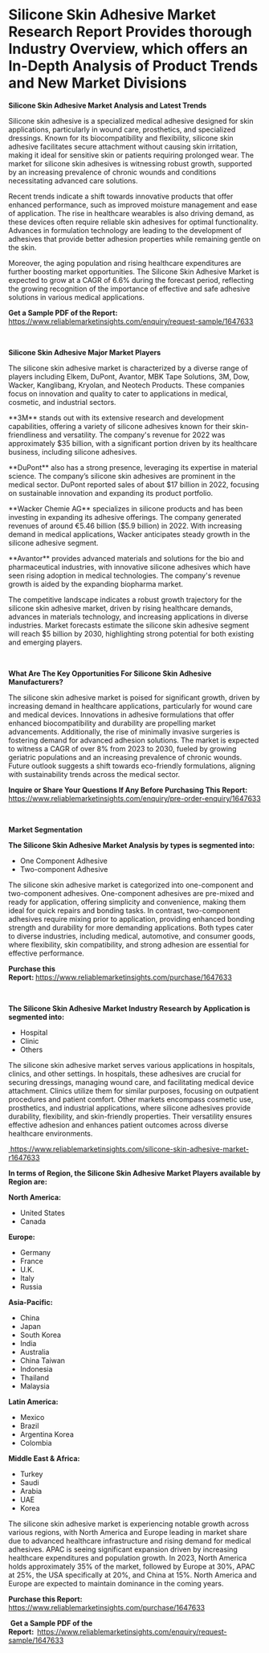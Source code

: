<p><h1>Silicone Skin Adhesive Market Research Report Provides thorough Industry Overview, which offers an In-Depth Analysis of Product Trends and New Market Divisions</h1></p><p><strong>Silicone Skin Adhesive Market Analysis and Latest Trends</strong></p>
<p><p>Silicone skin adhesive is a specialized medical adhesive designed for skin applications, particularly in wound care, prosthetics, and specialized dressings. Known for its biocompatibility and flexibility, silicone skin adhesive facilitates secure attachment without causing skin irritation, making it ideal for sensitive skin or patients requiring prolonged wear. The market for silicone skin adhesives is witnessing robust growth, supported by an increasing prevalence of chronic wounds and conditions necessitating advanced care solutions. </p><p>Recent trends indicate a shift towards innovative products that offer enhanced performance, such as improved moisture management and ease of application. The rise in healthcare wearables is also driving demand, as these devices often require reliable skin adhesives for optimal functionality. Advances in formulation technology are leading to the development of adhesives that provide better adhesion properties while remaining gentle on the skin. </p><p>Moreover, the aging population and rising healthcare expenditures are further boosting market opportunities. The Silicone Skin Adhesive Market is expected to grow at a CAGR of 6.6% during the forecast period, reflecting the growing recognition of the importance of effective and safe adhesive solutions in various medical applications.</p></p>
<p><strong>Get a Sample PDF of the Report:&nbsp;</strong> <a href="https://www.reliablemarketinsights.com/enquiry/request-sample/1647633?utm_campaign=2632&utm_medium=2&utm_source=Github&utm_content=ia&utm_term=13042025&utm_id=silicone-skin-adhesive">https://www.reliablemarketinsights.com/enquiry/request-sample/1647633</a></p>
<p>&nbsp;</p>
<p><strong>Silicone Skin Adhesive Major Market Players</strong></p>
<p><p>The silicone skin adhesive market is characterized by a diverse range of players including Elkem, DuPont, Avantor, MBK Tape Solutions, 3M, Dow, Wacker, Kanglibang, Kryolan, and Neotech Products. These companies focus on innovation and quality to cater to applications in medical, cosmetic, and industrial sectors.</p><p>**3M** stands out with its extensive research and development capabilities, offering a variety of silicone adhesives known for their skin-friendliness and versatility. The company's revenue for 2022 was approximately $35 billion, with a significant portion driven by its healthcare business, including silicone adhesives.</p><p>**DuPont** also has a strong presence, leveraging its expertise in material science. The company’s silicone skin adhesives are prominent in the medical sector. DuPont reported sales of about $17 billion in 2022, focusing on sustainable innovation and expanding its product portfolio.</p><p>**Wacker Chemie AG** specializes in silicone products and has been investing in expanding its adhesive offerings. The company generated revenues of around €5.46 billion ($5.9 billion) in 2022. With increasing demand in medical applications, Wacker anticipates steady growth in the silicone adhesive segment.</p><p>**Avantor** provides advanced materials and solutions for the bio and pharmaceutical industries, with innovative silicone adhesives which have seen rising adoption in medical technologies. The company's revenue growth is aided by the expanding biopharma market.</p><p>The competitive landscape indicates a robust growth trajectory for the silicone skin adhesive market, driven by rising healthcare demands, advances in materials technology, and increasing applications in diverse industries. Market forecasts estimate the silicone skin adhesive segment will reach $5 billion by 2030, highlighting strong potential for both existing and emerging players.</p></p>
<p>&nbsp;</p>
<p><strong>What Are The Key Opportunities For Silicone Skin Adhesive Manufacturers?</strong></p>
<p><p>The silicone skin adhesive market is poised for significant growth, driven by increasing demand in healthcare applications, particularly for wound care and medical devices. Innovations in adhesive formulations that offer enhanced biocompatibility and durability are propelling market advancements. Additionally, the rise of minimally invasive surgeries is fostering demand for advanced adhesion solutions. The market is expected to witness a CAGR of over 8% from 2023 to 2030, fueled by growing geriatric populations and an increasing prevalence of chronic wounds. Future outlook suggests a shift towards eco-friendly formulations, aligning with sustainability trends across the medical sector.</p></p>
<p><strong>Inquire or Share Your Questions If Any Before Purchasing This Report:</strong> <a href="https://www.reliablemarketinsights.com/enquiry/pre-order-enquiry/1647633?utm_campaign=2632&utm_medium=2&utm_source=Github&utm_content=ia&utm_term=13042025&utm_id=silicone-skin-adhesive">https://www.reliablemarketinsights.com/enquiry/pre-order-enquiry/1647633</a></p>
<p>&nbsp;</p>
<p><strong>Market Segmentation</strong></p>
<p><strong>The Silicone Skin Adhesive Market Analysis by types is segmented into:</strong></p>
<p><ul><li>One Component Adhesive</li><li>Two-component Adhesive</li></ul></p>
<p><p>The silicone skin adhesive market is categorized into one-component and two-component adhesives. One-component adhesives are pre-mixed and ready for application, offering simplicity and convenience, making them ideal for quick repairs and bonding tasks. In contrast, two-component adhesives require mixing prior to application, providing enhanced bonding strength and durability for more demanding applications. Both types cater to diverse industries, including medical, automotive, and consumer goods, where flexibility, skin compatibility, and strong adhesion are essential for effective performance.</p></p>
<p><strong>Purchase this Report:&nbsp;</strong><a href="https://www.reliablemarketinsights.com/purchase/1647633?utm_campaign=2632&utm_medium=2&utm_source=Github&utm_content=ia&utm_term=13042025&utm_id=silicone-skin-adhesive">https://www.reliablemarketinsights.com/purchase/1647633</a></p>
<p>&nbsp;</p>
<p><strong>The Silicone Skin Adhesive Market Industry Research by Application is segmented into:</strong></p>
<p><ul><li>Hospital</li><li>Clinic</li><li>Others</li></ul></p>
<p><p>The silicone skin adhesive market serves various applications in hospitals, clinics, and other settings. In hospitals, these adhesives are crucial for securing dressings, managing wound care, and facilitating medical device attachment. Clinics utilize them for similar purposes, focusing on outpatient procedures and patient comfort. Other markets encompass cosmetic use, prosthetics, and industrial applications, where silicone adhesives provide durability, flexibility, and skin-friendly properties. Their versatility ensures effective adhesion and enhances patient outcomes across diverse healthcare environments.</p></p>
<p><a href="https://www.reliablemarketinsights.com/silicone-skin-adhesive-market-r1647633?utm_campaign=2632&utm_medium=2&utm_source=Github&utm_content=ia&utm_term=13042025&utm_id=silicone-skin-adhesive">&nbsp;https://www.reliablemarketinsights.com/silicone-skin-adhesive-market-r1647633</a></p>
<p><strong>In terms of Region, the Silicone Skin Adhesive Market Players available by Region are:</strong></p>
<p>
    <p> <strong> North America: </strong>
        <ul>
            <li>United States</li>
            <li>Canada</li>
        </ul>
        </p> 
    <p> <strong> Europe: </strong>
        <ul>
            <li>Germany</li>
            <li>France</li>
            <li>U.K.</li>
            <li>Italy</li>
            <li>Russia</li>
        </ul>
        </p> 
    <p> <strong> Asia-Pacific: </strong>
        <ul>
            <li>China</li>
            <li>Japan</li>
            <li>South Korea</li>
            <li>India</li>
            <li>Australia</li>
            <li>China Taiwan</li>
            <li>Indonesia</li>
            <li>Thailand</li>
            <li>Malaysia</li>
        </ul>
        </p> 
    <p> <strong> Latin America: </strong>
        <ul>
            <li>Mexico</li>
            <li>Brazil</li>
            <li>Argentina Korea</li>
            <li>Colombia</li>
        </ul>
        </p> 
    <p> <strong> Middle East & Africa: </strong>
        <ul>
            <li>Turkey</li>
            <li>Saudi</li>
            <li>Arabia</li>
            <li>UAE</li>
            <li>Korea</li>
        </ul>
    </p>
    </p>
<p><p>The silicone skin adhesive market is experiencing notable growth across various regions, with North America and Europe leading in market share due to advanced healthcare infrastructure and rising demand for medical adhesives. APAC is seeing significant expansion driven by increasing healthcare expenditures and population growth. In 2023, North America holds approximately 35% of the market, followed by Europe at 30%, APAC at 25%, the USA specifically at 20%, and China at 15%. North America and Europe are expected to maintain dominance in the coming years.</p></p>
<p><strong>Purchase this Report: </strong><a href="https://www.reliablemarketinsights.com/purchase/1647633?utm_campaign=2632&utm_medium=2&utm_source=Github&utm_content=ia&utm_term=13042025&utm_id=silicone-skin-adhesive">https://www.reliablemarketinsights.com/purchase/1647633</a></p>
<p>&nbsp;<strong>Get a Sample PDF of the Report:&nbsp;&nbsp;</strong><a href="https://www.reliablemarketinsights.com/enquiry/request-sample/1647633?utm_campaign=2632&utm_medium=2&utm_source=Github&utm_content=ia&utm_term=13042025&utm_id=silicone-skin-adhesive">https://www.reliablemarketinsights.com/enquiry/request-sample/1647633</a></p>
<p><strong></strong></p>
<p><p></p><p></p><p></p></p>
